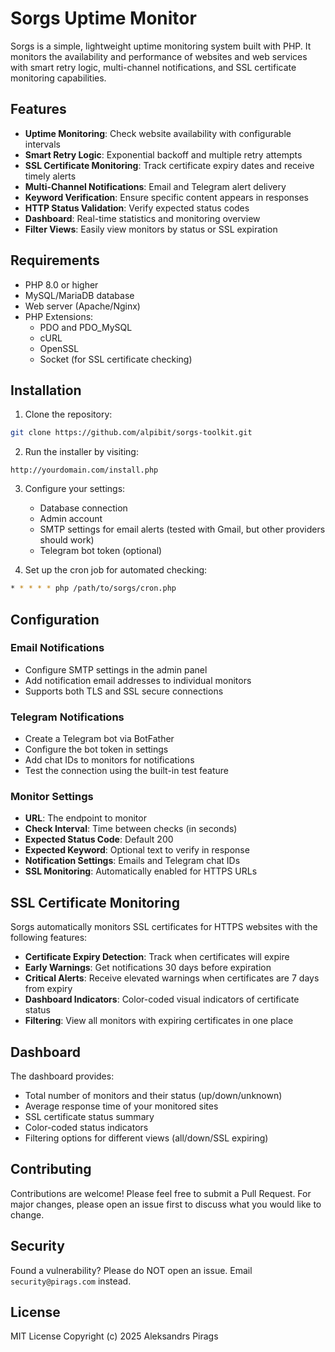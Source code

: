 # Sorgs Uptime Monitor

Sorgs is a simple, lightweight uptime monitoring system built with PHP. It monitors the availability and performance of websites and web services with smart retry logic, multi-channel notifications, and SSL certificate monitoring capabilities.

## Features

- **Uptime Monitoring**: Check website availability with configurable intervals
- **Smart Retry Logic**: Exponential backoff and multiple retry attempts
- **SSL Certificate Monitoring**: Track certificate expiry dates and receive timely alerts
- **Multi-Channel Notifications**: Email and Telegram alert delivery
- **Keyword Verification**: Ensure specific content appears in responses
- **HTTP Status Validation**: Verify expected status codes
- **Dashboard**: Real-time statistics and monitoring overview
- **Filter Views**: Easily view monitors by status or SSL expiration

## Requirements

- PHP 8.0 or higher
- MySQL/MariaDB database
- Web server (Apache/Nginx)
- PHP Extensions:
  - PDO and PDO_MySQL
  - cURL
  - OpenSSL
  - Socket (for SSL certificate checking)

## Installation

1. Clone the repository:
```bash
git clone https://github.com/alpibit/sorgs-toolkit.git
```

2. Run the installer by visiting:
```
http://yourdomain.com/install.php
```

3. Configure your settings:
   - Database connection
   - Admin account
   - SMTP settings for email alerts (tested with Gmail, but other providers should work)
   - Telegram bot token (optional)

4. Set up the cron job for automated checking:
```bash
* * * * * php /path/to/sorgs/cron.php
```

## Configuration

### Email Notifications

- Configure SMTP settings in the admin panel
- Add notification email addresses to individual monitors
- Supports both TLS and SSL secure connections

### Telegram Notifications

- Create a Telegram bot via BotFather
- Configure the bot token in settings
- Add chat IDs to monitors for notifications
- Test the connection using the built-in test feature

### Monitor Settings

- **URL**: The endpoint to monitor
- **Check Interval**: Time between checks (in seconds)
- **Expected Status Code**: Default 200
- **Expected Keyword**: Optional text to verify in response
- **Notification Settings**: Emails and Telegram chat IDs
- **SSL Monitoring**: Automatically enabled for HTTPS URLs

## SSL Certificate Monitoring

Sorgs automatically monitors SSL certificates for HTTPS websites with the following features:

- **Certificate Expiry Detection**: Track when certificates will expire
- **Early Warnings**: Get notifications 30 days before expiration 
- **Critical Alerts**: Receive elevated warnings when certificates are 7 days from expiry
- **Dashboard Indicators**: Color-coded visual indicators of certificate status
- **Filtering**: View all monitors with expiring certificates in one place

## Dashboard

The dashboard provides:

- Total number of monitors and their status (up/down/unknown)
- Average response time of your monitored sites
- SSL certificate status summary
- Color-coded status indicators
- Filtering options for different views (all/down/SSL expiring)

## Contributing

Contributions are welcome! Please feel free to submit a Pull Request. For major changes, please open an issue first to discuss what you would like to change.

## Security

Found a vulnerability? Please do NOT open an issue. Email `security@pirags.com` instead.

## License

MIT License
Copyright (c) 2025 Aleksandrs Pirags